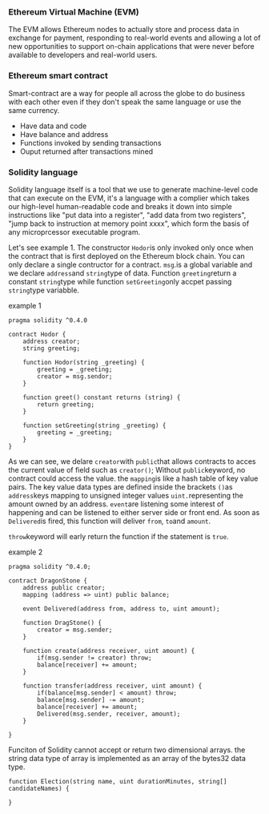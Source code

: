 ### Ethereum Virtual Machine \(EVM\)

The EVM allows Ethereum nodes to actually store and process data in exchange for payment, responding to real-world events and allowing a lot of new opportunities to support on-chain applications that were never before available to developers and real-world users.

### Ethereum smart contract

Smart-contract are a way for people all across the globe to do business with each other even if they don't speak the same language or use the same currency.

* Have data and code
* Have balance and address
* Functions invoked by sending transactions
* Ouput returned after transactions mined

### Solidity language

Solidity language itself is a tool that we use to generate machine-level code that can execute on the EVM, it's a language with a complier which takes our high-level human-readable code and breaks it down into simple instructions like "put data into a register", "add data from two registers", "jump back to instruction at memory point xxxx", which form the basis of any microprcessor executable program.

Let's see example 1. The constructor `Hodor`is only invoked only once when the contract that is first deployed on the Ethereum block chain. You can only declare a single contructor for a contract. `msg`.is a global variable and we declare `address`and `string`type of data. Function `greeting`return a constant `string`type while function `setGreeting`only accpet passing `string`type variabble.

example 1

```
pragma solidity ^0.4.0

contract Hodor {
    address creator;
    string greeting;

    function Hodor(string _greeting) {
        greeting = _greeting;
        creator = msg.sendor;
    }

    function greet() constant returns (string) {
        return greeting;
    }

    function setGreeting(string _greeting) {
        greeting = _greeting;
    }
}
```

As we can see, we delare `creator`with `public`that allows contracts to acces the current value of field such as `creator()`; Without `public`keyword, no contract could access the value. the `mapping`is like a hash table of key value pairs. The key value data types are defined inside the brackets `()`as `address`keys mapping  to unsigned integer values `uint.`representing the amount owned by an address. `event`are listening some interest of happening and can be listened to either server side or front end. As soon as `Delivered`is fired, this function will deliver `from`, `to`and `amount`.

`throw`keyword will early return the function if the statement is `true`.

example 2

```
pragma solidity ^0.4.0;

contract DragonStone {
    address public creator;
    mapping (address => uint) public balance;

    event Delivered(address from, address to, uint amount);

    function DragStone() {
        creator = msg.sender;
    }

    function create(address receiver, uint amount) {
        if(msg.sender != creator) throw;
        balance[receiver] += amount;
    }

    function transfer(address receiver, uint amount) {
        if(balance[msg.sender] < amount) throw;
        balance[msg.sender] -= amount;
        balance[receiver] += amount;
        Delivered(msg.sender, receiver, amount);
    }

}
```

Funciton of Solidity cannot accept or return two dimensional arrays. the string data type of array is implemented as an array of the bytes32 data type.

```
function Election(string name, uint durationMinutes, string[] candidateNames) {

}
```



